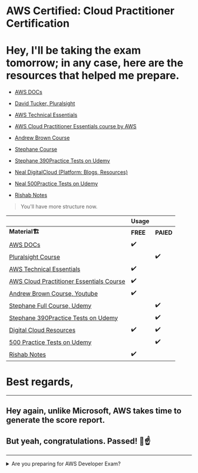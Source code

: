 # AWS Certified: Cloud Practitioner Certification

# Hey, I'll be taking the exam tomorrow; in any case, here are the resources that helped me prepare.

* [AWS DOCs](https://docs.aws.amazon.com/)
    
* [David Tucker, Pluralsight](https://www.pluralsight.com/paths/aws-certified-cloud-practitioner-clf-c01?exp=2)
    
* [AWS Technical Essentials](https://explore.skillbuilder.aws/learn/course/1851/play/45289/aws-technical-essentials)
    
* [AWS Cloud Practitioner Essentials course by AWS](https://explore.skillbuilder.aws/learn/course/9449/exam-prep-aws-certified-cloud-practitioner)
    
* [Andrew Brown Course](https://www.youtube.com/watch?v=SOTamWNgDKc)
    
* [Stephane Course](https://www.udemy.com/course/aws-certified-cloud-practitioner-new/)
    
* [Stephane 390Practice Tests on Udemy](https://www.udemy.com/course/practice-exams-aws-certified-cloud-practitioner/)
    
* [Neal DigitalCloud (Platform: Blogs, Resources)](https://digitalcloud.training/)
    
* [Neal 500Practice Tests on Udemy](https://www.udemy.com/course/aws-certified-cloud-practitioner-practice-exams-c/)
    
* [Rishab Notes](https://notes.rishab.cloud/aws-cloudpractitioner)
    

> You'll have more structure now.

|  | Usage |  |
| --- | --- | --- |
| **Material🏗️** | **FREE** | **PAIED** |
| [AWS DOCs](https://docs.aws.amazon.com/) | ✔️ |  |
| [Pluralsight Course](https://www.pluralsight.com/paths/aws-certified-cloud-practitioner-clf-c01?exp=2) |  | ✔️ |
| [AWS Technical Essentials](https://explore.skillbuilder.aws/learn/course/1851/play/45289/aws-technical-essentials) | ✔️ |  |
| [AWS Cloud Practitioner Essentials Course](https://explore.skillbuilder.aws/learn/course/9449/exam-prep-aws-certified-cloud-practitioner) | ✔️ |  |
| [Andrew Brown Course, Youtube](https://www.youtube.com/watch?v=SOTamWNgDKc) | ✔️ |  |
| [Stephane Full Course, Udemy](https://www.udemy.com/course/aws-certified-cloud-practitioner-new/) |  | ✔️ |
| [Stephane 390Practice Tests on Udemy](https://www.udemy.com/course/practice-exams-aws-certified-cloud-practitioner/) |  | ✔️ |
| [Digital Cloud Resources](https://digitalcloud.training/) | ✔️ | ✔️ |
| [500 Practice Tests on Udemy](https://www.udemy.com/course/aws-certified-cloud-practitioner-practice-exams-c/) |  | ✔️ |
| [Rishab Notes](https://notes.rishab.cloud/aws-cloudpractitioner) | ✔️ |  |

# Best regards,

---

## Hey again, unlike Microsoft, AWS takes time to generate the score report.

## But yeah, congratulations. Passed! 🚀☝️

---

<details>
<summary>Are you preparing for AWS Developer Exam?</summary>
<br />
Click on the post
[<img src="https://cdn.hashnode.com/res/hashnode/image/upload/v1673382397427/38469fbb-0036-45c6-8428-92322c396b04.jpeg" />](https://blog.yahya-abulhaj.dev/aws-developer-exam-study-guide-resources-tips-and-strategies)
</details>